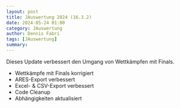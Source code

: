 ```yaml
---
layout: post
title: JAuswertung 2024 (16.3.2)
date: 2024-05-24 01:00
category: JAuswertung
author: Dennis Fabri
tags: [JAuswertung]
summary: 
---
```


Dieses Update verbessert den Umgang von Wettkämpfen mit Finals.

 * Wettkämpfe mit Finals korrigiert
 * ARES-Export verbessert
 * Excel- & CSV-Export verbessert
 * Code Cleanup
 * Abhängigkeiten aktualisiert
